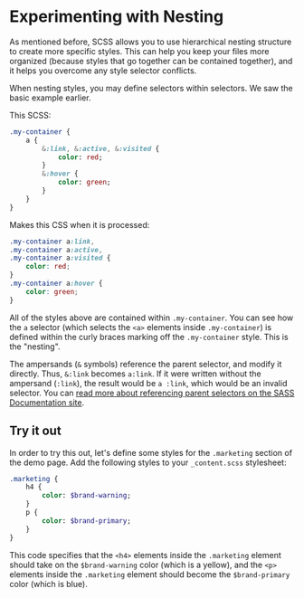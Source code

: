 # Experimenting with Nesting

As mentioned before, SCSS allows you to use hierarchical nesting structure to create more specific styles. This can help you keep your files more organized (because styles that go together can be contained together), and it helps you overcome any style selector conflicts.

When nesting styles, you may define selectors within selectors. We saw the basic example earlier.

This SCSS:

```sass
.my-container {
    a {
        &:link, &:active, &:visited {
            color: red;
        }
        &:hover {
            color: green;
        }
    }
}
```
Makes this CSS when it is processed:

```css
.my-container a:link,
.my-container a:active,
.my-container a:visited {
    color: red;
}
.my-container a:hover {
    color: green;
}
```

All of the styles above are contained within `.my-container`. You can see how the `a` selector (which selects the `<a>` elements inside `.my-container`) is defined within the curly braces marking off the `.my-container` style. This is the "nesting".

The ampersands (`&` symbols) reference the parent selector, and modify it directly. Thus, `&:link` becomes `a:link`. If it were written without the ampersand (`:link`), the result would be `a :link`, which would be an invalid selector. You can [read more about referencing parent selectors on the SASS Documentation site](http://sass-lang.com/documentation/file.SASS_REFERENCE.html#parent-selector).

## Try it out

In order to try this out, let's define some styles for the `.marketing` section of the demo page. Add the following styles to your `_content.scss` stylesheet:

```sass
.marketing {
    h4 {
        color: $brand-warning;
    }
    p {
        color: $brand-primary;
    }
}
```

This code specifies that the `<h4>` elements inside the `.marketing` element should take on the `$brand-warning` color (which is a yellow), and the `<p>` elements inside the `.marketing` element should become the `$brand-primary` color (which is blue).